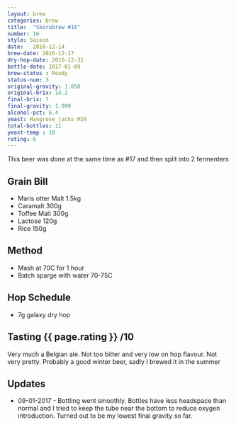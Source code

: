 ```yaml
---
layout: brew
categories: brew
title:  "Skorubrew #16"
number: 16
style: Saison
date:   2016-12-14
brew-date: 2016-12-17
dry-hop-date: 2016-12-31
bottle-date: 2017-01-09
brew-status : Ready
status-num: 3
original-gravity: 1.058
original-brix: 14.2
final-brix: 7
final-gravity: 1.009
alcohol-pct: 6.4
yeast: Mangrove jacks M29
total-bottles: 11
yeast-temp : 18
rating: 6
---
```


This beer was done at the same time as #17 and then split into 2 fermenters

Grain Bill
-----

* Maris otter Malt 1.5kg
* Caramalt 300g
* Toffee Malt 300g
* Lactose 120g
* Rice 150g

Method
-------

* Mash at 70C for 1 hour
* Batch sparge with water 70-75C

Hop Schedule
-------------

* 7g galaxy dry hop


Tasting {{ page.rating }} /10
--------

Very much a Belgian ale. Not too bitter and very low on hop flavour. Not very pretty. Probably a good winter beer, sadly I brewed it in the summer

Updates
-------

* 09-01-2017 - Bottling went smoothly. Bottles have less headspace than normal and I tried to keep the tube near the bottom to reduce oxygen introduction. Turned out to be my lowest final gravity so far.
